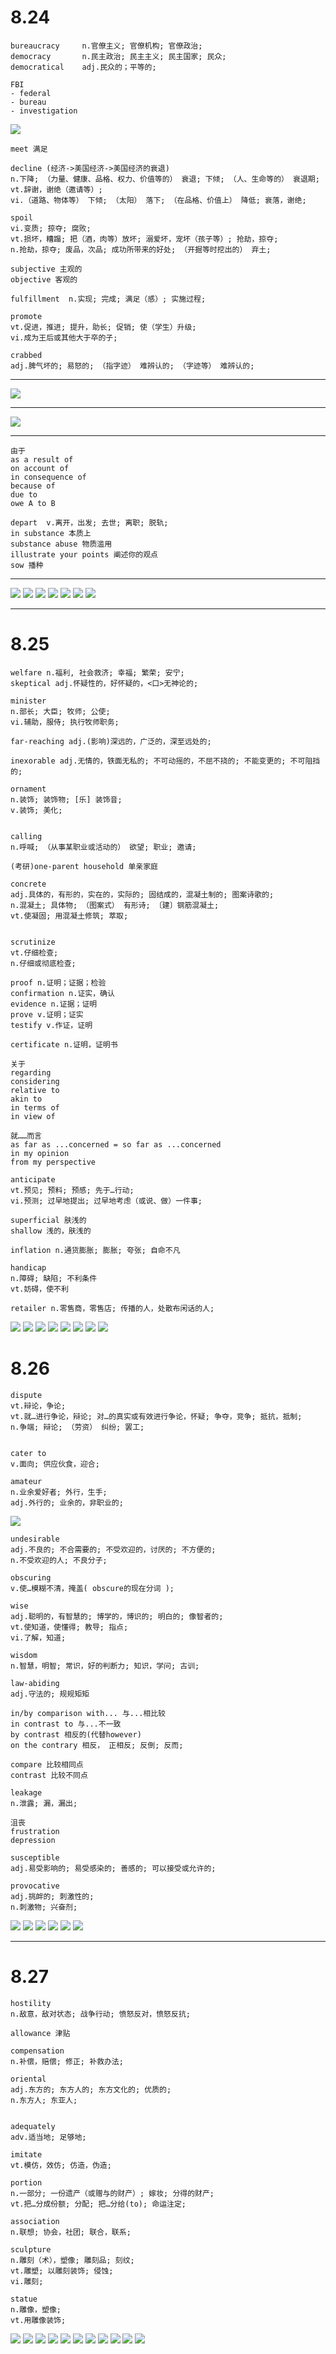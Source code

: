 # 8.24

```
bureaucracy     n.官僚主义; 官僚机构; 官僚政治;
democracy       n.民主政治; 民主主义; 民主国家; 民众;
democratical	adj.民众的；平等的;
```

```
FBI
- federal
- bureau
- investigation
```

![](images/8_24/8_24_1.png)
```
meet 满足
```
```
decline (经济->美国经济->美国经济的衰退)
n.下降; （力量、健康、品格、权力、价值等的） 衰退; 下倾; （人、生命等的） 衰退期;
vt.辞谢，谢绝（邀请等）;
vi.（道路、物体等） 下倾; （太阳） 落下; （在品格、价值上） 降低; 衰落，谢绝;
```
```
spoil
vi.变质; 掠夺; 腐败;
vt.损坏，糟蹋; 把（酒，肉等）放坏; 溺爱坏，宠坏（孩子等）; 抢劫，掠夺;
n.抢劫，掠夺; 废品，次品; 成功所带来的好处; （开掘等时挖出的） 弃土;
```

```
subjective 主观的
objective 客观的
```

```
fulfillment  n.实现; 完成; 满足（感）; 实施过程;

promote 
vt.促进，推进; 提升，助长; 促销; 使（学生）升级;
vi.成为王后或其他大于卒的子;

crabbed	
adj.脾气坏的; 易怒的; （指字迹） 难辨认的; （字迹等） 难辨认的;

```
---
![](images/8_24/8_24_2.jpeg)

---

![](images/8_24/8_24_3.jpeg)

---

```
由于
as a result of
on account of
in consequence of
because of
due to
owe A to B
```

```
depart  v.离开，出发; 去世; 离职; 脱轨;
in substance 本质上
substance abuse 物质滥用
illustrate your points 阐述你的观点
sow 播种
```
---

![](images/8_24/8_24_4.jpg)
![](images/8_24/8_24_5.jpg)
![](images/8_24/8_24_6.jpg)
![](images/8_24/8_24_7.jpg)
![](images/8_24/8_24_8.jpg)
![](images/8_24/8_24_9.jpg)
![](images/8_24/8_24_10.jpg)

---

# 8.25

```
welfare	n.福利, 社会救济; 幸福; 繁荣; 安宁;
skeptical adj.怀疑性的，好怀疑的，<口>无神论的;

minister
n.部长; 大臣; 牧师; 公使;
vi.辅助，服侍; 执行牧师职务;

far-reaching adj.(影响)深远的，广泛的，深至远处的;

inexorable adj.无情的，铁面无私的; 不可动摇的，不屈不挠的; 不能变更的; 不可阻挡的;

ornament
n.装饰; 装饰物; [乐] 装饰音;
v.装饰; 美化;


calling	
n.呼喊; （从事某职业或活动的） 欲望; 职业; 邀请;

(考研)one-parent household 单亲家庭

concrete
adj.具体的，有形的，实在的，实际的; 固结成的，混凝土制的; 图案诗歌的;
n.混凝土; 具体物; （图案式） 有形诗; 〔建〕钢筋混凝土;
vt.使凝固; 用混凝土修筑; 萃取;


scrutinize
vt.仔细检查;
n.仔细或彻底检查;

```

```
proof n.证明；证据；检验
confirmation n.证实，确认
evidence n.证据；证明
prove v.证明；证实
testify v.作证，证明

certificate n.证明，证明书
```

```
关于
regarding
considering
relative to
akin to
in terms of
in view of
```

```
就……而言
as far as ...concerned = so far as ...concerned
in my opinion
from my perspective
```

```
anticipate
vt.预见; 预料; 预感; 先于…行动;
vi.预测; 过早地提出; 过早地考虑（或说、做）一件事;

superficial 肤浅的
shallow 浅的，肤浅的
```

```
inflation n.通货膨胀; 膨胀; 夸张; 自命不凡
```

```
handicap
n.障碍; 缺陷; 不利条件
vt.妨碍，使不利
```

```
retailer n.零售商，零售店; 传播的人，处散布闲话的人;
```

![](images/8_25/8_25_1.jpg)
![](images/8_25/8_25_2.jpg)
![](images/8_25/8_25_3.jpg)
![](images/8_25/8_25_4.jpg)
![](images/8_25/8_25_5.jpg)
![](images/8_25/8_25_6.jpg)
![](images/8_25/8_25_7.jpg)
![](images/8_25/8_25_8.jpg)

# 8.26

```
dispute
vt.辩论，争论;
vt.就…进行争论，辩论; 对…的真实或有效进行争论，怀疑; 争夺，竞争; 抵抗，抵制;
n.争端; 辩论; （劳资） 纠纷; 罢工;


cater to
v.面向; 供应伙食，迎合;

amateur
n.业余爱好者; 外行，生手;
adj.外行的; 业余的，非职业的;
```

![](images/8_26/8_26_1.png)

```
undesirable
adj.不良的; 不合需要的; 不受欢迎的，讨厌的; 不方便的;
n.不受欢迎的人; 不良分子;

obscuring	
v.使…模糊不清，掩盖( obscure的现在分词 );
```

```
wise
adj.聪明的，有智慧的; 博学的，博识的; 明白的; 像智者的;
vt.使知道，使懂得; 教导; 指点;
vi.了解，知道;

wisdom
n.智慧，明智; 常识，好的判断力; 知识，学问; 古训;
```

```
law-abiding
adj.守法的; 规规矩矩
```

```
in/by comparison with... 与...相比较
in contrast to 与...不一致
by contrast 相反的(代替however)
on the contrary 相反， 正相反; 反倒; 反而;

compare 比较相同点
contrast 比较不同点
```

```
leakage
n.泄露; 漏，漏出;
```

```
沮丧
frustration
depression

susceptible
adj.易受影响的; 易受感染的; 善感的; 可以接受或允许的;

provocative
adj.挑衅的; 刺激性的;
n.刺激物; 兴奋剂;

```
![](images/8_26/8_26_2.jpg)
![](images/8_26/8_26_3.jpg)
![](images/8_26/8_26_4.jpg)
![](images/8_26/8_26_5.jpg)
![](images/8_26/8_26_6.jpg)
![](images/8_26/8_26_7.jpg)

---

# 8.27

```
hostility
n.敌意，敌对状态; 战争行动; 愤怒反对，愤怒反抗;

allowance 津贴

compensation
n.补偿，赔偿; 修正; 补救办法;

oriental
adj.东方的; 东方人的; 东方文化的; 优质的;
n.东方人; 东亚人;


adequately
adv.适当地; 足够地;

imitate	
vt.模仿，效仿; 仿造，伪造;

portion
n.一部分; 一份遗产（或赠与的财产）; 嫁妆; 分得的财产;
vt.把…分成份额; 分配; 把…分给(to); 命运注定;

association
n.联想; 协会，社团; 联合，联系;
```

```
sculpture
n.雕刻（术），塑像; 雕刻品; 刻纹;
vt.雕塑; 以雕刻装饰; 侵蚀;
vi.雕刻;

statue
n.雕像，塑像;
vt.用雕像装饰;
```

![](images/8_27/8_27_1.jpg)
![](images/8_27/8_27_2.jpg)
![](images/8_27/8_27_3.jpg)
![](images/8_27/8_27_4.jpg)
![](images/8_27/8_27_5.jpg)
![](images/8_27/8_27_6.jpg)
![](images/8_27/8_27_7.jpg)
![](images/8_27/8_27_8.jpg)
![](images/8_27/8_27_9.jpg)
![](images/8_27/8_27_10.jpg)
![](images/8_27/8_27_11.jpg)
